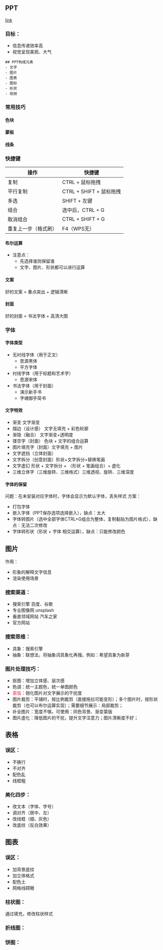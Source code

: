 ## PPT
[link](https://appbHlkwH0P9313.h5.xiaoeknow.com/giftcode/0070090794277500973)

### 目标：
* 信息传递效率高
* 视觉呈现美观、大气


```markmap
## PPT构成元素
- 文字 
- 图片
- 图表
- 图标
- 形状
- 视频
```


### 常用技巧

#### 色块

#### 蒙板

#### 线条

### 快捷键
| 操作 | 快捷键 |
| --- | --- |
| 复制 | CTRL + 鼠标拖拽 |
| 平行复制 | CTRL + SHIFT + 鼠标拖拽 |
| 多选 | SHIFT + 左键 |
| 组合 | 选中后，CTRL + G |
| 取消组合 | CTRL + SHIFT + G |
| 重复上一步（格式刷） | F4（WPS无） |


#### 布尔运算
* 注意点：
  * 先选择谁则保留谁
  * 文字、图片、形状都可以进行运算

#### 文案
好的文案 = 重点突出 + 逻辑清晰

#### 封面
好的封面 = 书法字体 + 高清大图

### 字体

#### 字体类型
* 无衬线字体（用于正文）
  * 思源黑体
  * 平方字体
* 衬线字体（用于标题和艺术字）
  * 思源宋体
* 书法字体（用于封面）
  * 演示新手书
  * 字魂御手简书

#### 文字特效
* 渐变 文字渐变
* 描边（设计感） 文字无填充 + 彩色轮廓
* 渐隐（融合）   文字渐变+透明度
* 镂空字（封面） 色块 + 文字的组合运算
* 图片填充字（封面）文字填充 + 图片
* 文字遮挡（立体封面）
* 文字拆分（创意封面）形状+文字拆分+替换笔画
* 文字虚幻 形状 + 文字拆分 + （形状 + 笔画组合）+ 虚化
* 三维立体字（三维旋转、三维格式）三维透视、旋转、三维深度

#### 字体的保留
问题：在未安装对应字体时，字体会显示为默认字体，丢失样式
方案：
* 打包字体 
* 嵌入字体（PPT保存选项选择嵌入），缺点：太大
* 字体转图片（选中全部字体CTRL+G组合为整体，复制黏贴为图片格式），缺点：无法二次修改
* 字体转形状（形状 + 字体 相交运算），缺点：只能修改颜色

## 图片
作用：
* 形象的解释文字信息
* 渲染使用场景

### 搜索渠道：
* 搜索引擎 百度、谷歌
* 专业图像网 unsplash
* 垂直领域网站 汽车之家
* 官方网站

### 搜索思维：
* 具象：搜索引擎
* 抽象：联想法，将抽象词具象化再搜。例如：希望具象为新芽

### 图片处理技巧：
- 抠图：增加立体感、层次感
- 色调：统一主题色，统一单图颜色
- <span style="color: rgb(255, 41, 65);">蒙版</span>：弱化图片对文字展示的干扰度
- 图片裁剪：平铺时，按比例裁剪（直接拖拉可能变形）；多个图片时，按形状裁剪（也可以布尔运算实现）；需要细节展示：局部裁剪；
- 补全图片：宽度不够。可使用：同色背景、渐变蒙版
- 图片虚化：降低图片的干扰，提升文字注意力；图片清晰度不好；


## 表格
### 误区：
* 不换行
* 不对齐
* 配色乱
* 线框粗

### 美化四步：
* 改文本（字体、字号）
* 调对齐（居中、左）
* 改线框（细、灰色）
* 改底纹（反白效果）


## 图表
### 误区：
* 加背景底纹
* 加立体格式
* 配色土
* 网格线碍眼

### 柱状图：
通过填充，修改柱状样式

### 折线图：

### 饼图：